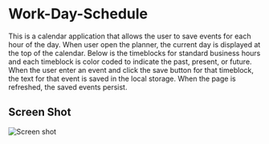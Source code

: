 # Work-Day-Schedule

This is a calendar application that allows the user to save events for each hour of the day. When user open the planner, the current day is displayed at the top of the calendar. Below is the timeblocks for standard business hours and each timeblock is color coded to indicate the past, present, or future. When the user enter an event and click the save button for that timeblock, the text for that event is saved in the local storage. When the page is refreshed, the saved events persist.

## Screen Shot

![Screen shot](https://drive.google.com/file/d/1Kqdd_97pd8iQatkKJ0UXEGh9MevlzZ4W/view)

